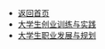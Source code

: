 * [返回首页](/#)
* [大学生创业训练与实践](/course_pages/学生就业创业指导服务中心/大学生创业训练与实践)
* [大学生职业发展与规划](/course_pages/学生就业创业指导服务中心/大学生职业发展与规划)
